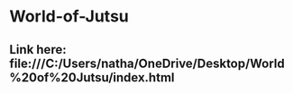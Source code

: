 # World-of-Jutsu
## Link here: file:///C:/Users/natha/OneDrive/Desktop/World%20of%20Jutsu/index.html
